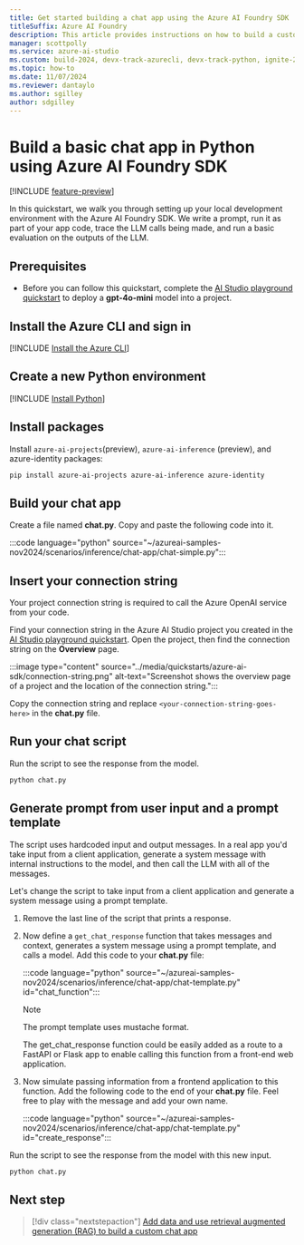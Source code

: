 ```yaml
---
title: Get started building a chat app using the Azure AI Foundry SDK
titleSuffix: Azure AI Foundry
description: This article provides instructions on how to build a custom chat app in Python using the Azure AI SDK.
manager: scottpolly
ms.service: azure-ai-studio
ms.custom: build-2024, devx-track-azurecli, devx-track-python, ignite-2024
ms.topic: how-to
ms.date: 11/07/2024
ms.reviewer: dantaylo
ms.author: sgilley
author: sdgilley
---
```


# Build a basic chat app in Python using Azure AI Foundry SDK

[!INCLUDE [feature-preview](../includes/feature-preview.md)]

In this quickstart, we walk you through setting up your local development environment with the Azure AI Foundry SDK. We write a prompt, run it as part of your app code, trace the LLM calls being made, and run a basic evaluation on the outputs of the LLM.

## Prerequisites

* Before you can follow this quickstart, complete the [AI Studio playground quickstart](../quickstarts/get-started-playground.md) to deploy a **gpt-4o-mini** model into a project.

## Install the Azure CLI and sign in 

[!INCLUDE [Install the Azure CLI](../includes/install-cli.md)]

## Create a new Python environment

[!INCLUDE [Install Python](../includes/install-python.md)]

## Install packages

Install `azure-ai-projects`(preview), `azure-ai-inference` (preview), and azure-identity packages:

```bash
pip install azure-ai-projects azure-ai-inference azure-identity 
```

## Build your chat app

Create a file named **chat.py**.  Copy and paste the following code into it.

:::code language="python" source="~/azureai-samples-nov2024/scenarios/inference/chat-app/chat-simple.py":::

## Insert your connection string

Your project connection string is required to call the Azure OpenAI service from your code. 

Find your connection string in the Azure AI Studio project you created in the [AI Studio playground quickstart](../quickstarts/get-started-playground.md).  Open the project, then find the connection string on the **Overview** page.  

:::image type="content" source="../media/quickstarts/azure-ai-sdk/connection-string.png" alt-text="Screenshot shows the overview page of a project and the location of the connection string.":::

Copy the connection string and replace `<your-connection-string-goes-here>` in the **chat.py** file.

## Run your chat script

Run the script to see the response from the model.

```bash
python chat.py
```

## Generate prompt from user input and a prompt template

The script uses hardcoded input and output messages. In a real app you'd take input from a client application, generate a system message with internal instructions to the model, and then call the LLM with all of the messages.

Let's change the script to take input from a client application and generate a system message using a prompt template.

1. Remove the last line of the script that prints a response.

1. Now define a `get_chat_response` function that takes messages and context, generates a system message using a prompt template, and calls a model.  Add this code to your **chat.py** file:

    :::code language="python" source="~/azureai-samples-nov2024/scenarios/inference/chat-app/chat-template.py" id="chat_function":::

    > [!NOTE]
    > The prompt template uses mustache format.

    The get_chat_response function could be easily added as a route to a FastAPI or Flask app to enable calling this function from a front-end web application.

1. Now simulate passing information from a frontend application to this function.  Add the following code to the end of your **chat.py** file.  Feel free to play with the message and add your own name.

    :::code language="python" source="~/azureai-samples-nov2024/scenarios/inference/chat-app/chat-template.py" id="create_response":::

Run the script to see the response from the model with this new input.

```bash
python chat.py
```


## Next step

> [!div class="nextstepaction"]
> [Add data and use retrieval augmented generation (RAG) to build a custom chat app](../tutorials/copilot-sdk-create-resources.md)
